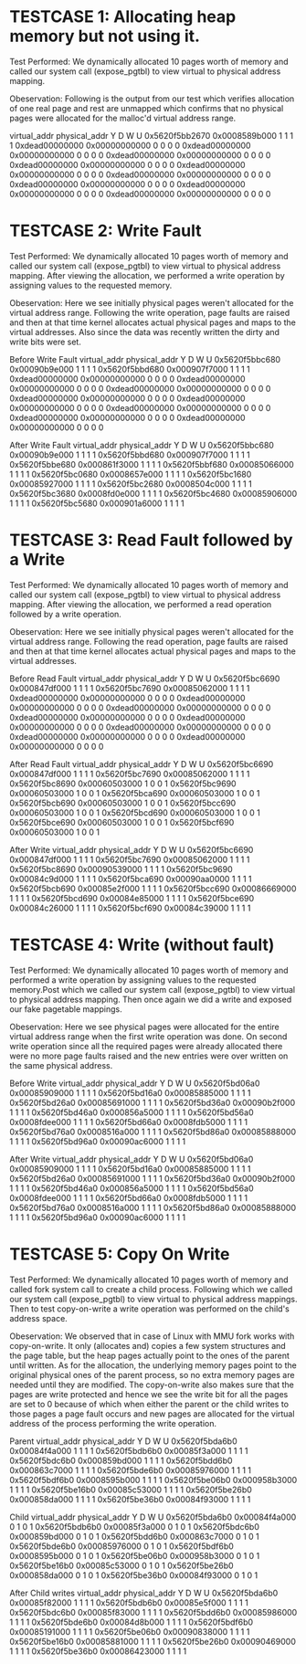 
TESTCASE 1: Allocating heap memory but not using it.
============================================

Test Performed: We dynamically allocated 10 pages worth of memory and called our system call (expose_pgtbl) to view virtual to physical address mapping.

Obeservation: Following is the output from our test which verifies allocation of one real page and rest are unmapped which confirms that no physical pages were allocated for the malloc'd virtual address range. 

virtual_addr   physical_addr Y D W U
0x5620f5bb2670 0x0008589b000 1 1 1 1
0xdead00000000 0x00000000000 0 0 0 0
0xdead00000000 0x00000000000 0 0 0 0
0xdead00000000 0x00000000000 0 0 0 0
0xdead00000000 0x00000000000 0 0 0 0
0xdead00000000 0x00000000000 0 0 0 0
0xdead00000000 0x00000000000 0 0 0 0
0xdead00000000 0x00000000000 0 0 0 0
0xdead00000000 0x00000000000 0 0 0 0
0xdead00000000 0x00000000000 0 0 0 0


TESTCASE 2: Write Fault
============================================

Test Performed: We dynamically allocated 10 pages worth of memory and called our system call (expose_pgtbl) to view virtual to physical address mapping. After viewing the allocation, we performed a write operation by assigning values to the requested memory.

Obeservation: Here we see initially physical pages weren't allocated for the virtual address range. Following the write operation, page faults are raised and then at that time kernel allocates actual physical pages and maps to the virtual addresses. Also since the data was recently written the dirty and write bits were set.

Before Write Fault
virtual_addr   physical_addr Y D W U
0x5620f5bbc680 0x00090b9e000 1 1 1 1
0x5620f5bbd680 0x000907f7000 1 1 1 1
0xdead00000000 0x00000000000 0 0 0 0
0xdead00000000 0x00000000000 0 0 0 0
0xdead00000000 0x00000000000 0 0 0 0
0xdead00000000 0x00000000000 0 0 0 0
0xdead00000000 0x00000000000 0 0 0 0
0xdead00000000 0x00000000000 0 0 0 0
0xdead00000000 0x00000000000 0 0 0 0
0xdead00000000 0x00000000000 0 0 0 0

After Write Fault
virtual_addr   physical_addr Y D W U
0x5620f5bbc680 0x00090b9e000 1 1 1 1
0x5620f5bbd680 0x000907f7000 1 1 1 1
0x5620f5bbe680 0x000861f3000 1 1 1 1
0x5620f5bbf680 0x00085066000 1 1 1 1
0x5620f5bc0680 0x0008657e000 1 1 1 1
0x5620f5bc1680 0x00085927000 1 1 1 1
0x5620f5bc2680 0x0008504c000 1 1 1 1
0x5620f5bc3680 0x0008fd0e000 1 1 1 1
0x5620f5bc4680 0x00085906000 1 1 1 1
0x5620f5bc5680 0x000901a6000 1 1 1 1

TESTCASE 3: Read Fault followed by a Write
============================================

Test Performed: We dynamically allocated 10 pages worth of memory and called our system call (expose_pgtbl) to view virtual to physical address mapping. After viewing the allocation, we performed a read operation followed by a write operation.

Obeservation: Here we see initially physical pages weren't allocated for the virtual address range. Following the read operation, page faults are raised and then at that time kernel allocates actual physical pages and maps to the virtual addresses. 

Before Read Fault
virtual_addr   physical_addr Y D W U
0x5620f5bc6690 0x000847df000 1 1 1 1
0x5620f5bc7690 0x00085062000 1 1 1 1
0xdead00000000 0x00000000000 0 0 0 0
0xdead00000000 0x00000000000 0 0 0 0
0xdead00000000 0x00000000000 0 0 0 0
0xdead00000000 0x00000000000 0 0 0 0
0xdead00000000 0x00000000000 0 0 0 0
0xdead00000000 0x00000000000 0 0 0 0
0xdead00000000 0x00000000000 0 0 0 0
0xdead00000000 0x00000000000 0 0 0 0

After Read Fault
virtual_addr   physical_addr Y D W U
0x5620f5bc6690 0x000847df000 1 1 1 1
0x5620f5bc7690 0x00085062000 1 1 1 1
0x5620f5bc8690 0x00060503000 1 0 0 1
0x5620f5bc9690 0x00060503000 1 0 0 1
0x5620f5bca690 0x00060503000 1 0 0 1
0x5620f5bcb690 0x00060503000 1 0 0 1
0x5620f5bcc690 0x00060503000 1 0 0 1
0x5620f5bcd690 0x00060503000 1 0 0 1
0x5620f5bce690 0x00060503000 1 0 0 1
0x5620f5bcf690 0x00060503000 1 0 0 1

After Write
virtual_addr   physical_addr Y D W U
0x5620f5bc6690 0x000847df000 1 1 1 1
0x5620f5bc7690 0x00085062000 1 1 1 1
0x5620f5bc8690 0x00090539000 1 1 1 1
0x5620f5bc9690 0x00084c9d000 1 1 1 1
0x5620f5bca690 0x00090aa0000 1 1 1 1
0x5620f5bcb690 0x00085e2f000 1 1 1 1
0x5620f5bcc690 0x00086669000 1 1 1 1
0x5620f5bcd690 0x00084e85000 1 1 1 1
0x5620f5bce690 0x00084c26000 1 1 1 1
0x5620f5bcf690 0x00084c39000 1 1 1 1

TESTCASE 4: Write (without fault)
============================================

Test Performed: We dynamically allocated 10 pages worth of memory and performed a write operation by assigning values to the requested memory.Post which we called our system call (expose_pgtbl) to view virtual to physical address mapping. Then once again we did a write and exposed our fake pagetable mappings.

Obeservation: Here we see physical pages were allocated for the entire virtual address range when the first write operation was done. On second write operation since all the required pages were already allocated there were no more page faults raised and the new entries were over written on the same physical address. 

Before Write
virtual_addr   physical_addr Y D W U
0x5620f5bd06a0 0x00085909000 1 1 1 1
0x5620f5bd16a0 0x00085885000 1 1 1 1
0x5620f5bd26a0 0x00085691000 1 1 1 1
0x5620f5bd36a0 0x00090b2f000 1 1 1 1
0x5620f5bd46a0 0x000856a5000 1 1 1 1
0x5620f5bd56a0 0x0008fdee000 1 1 1 1
0x5620f5bd66a0 0x0008fdb5000 1 1 1 1
0x5620f5bd76a0 0x0008516a000 1 1 1 1
0x5620f5bd86a0 0x00085888000 1 1 1 1
0x5620f5bd96a0 0x00090ac6000 1 1 1 1

After Write
virtual_addr   physical_addr Y D W U
0x5620f5bd06a0 0x00085909000 1 1 1 1
0x5620f5bd16a0 0x00085885000 1 1 1 1
0x5620f5bd26a0 0x00085691000 1 1 1 1
0x5620f5bd36a0 0x00090b2f000 1 1 1 1
0x5620f5bd46a0 0x000856a5000 1 1 1 1
0x5620f5bd56a0 0x0008fdee000 1 1 1 1
0x5620f5bd66a0 0x0008fdb5000 1 1 1 1
0x5620f5bd76a0 0x0008516a000 1 1 1 1
0x5620f5bd86a0 0x00085888000 1 1 1 1
0x5620f5bd96a0 0x00090ac6000 1 1 1 1

TESTCASE 5: Copy On Write
============================================

Test Performed: We dynamically allocated 10 pages worth of memory and called fork system call to create a child process. Following which we called our system call (expose_pgtbl) to view virtual to physical address mappings. Then to test copy-on-write a write operation was performed on the child's address space.

Obeservation: We observed that in case of Linux with MMU fork works with copy-on-write. It only (allocates and) copies a few system structures and the page table, but the heap pages actually point to the ones of the parent until written. As for the allocation, the underlying memory pages point to the original physical ones of the parent process, so no extra memory pages are needed until they are modified. The copy-on-write also makes sure that the pages are write protected and hence we see the write bit for all the pages are set to 0 because of which when either the parent or the child writes to those pages a page fault occurs and new pages are allocated for the virtual address of the process performing the write operation.


Parent
virtual_addr   physical_addr Y D W U
0x5620f5bda6b0 0x00084f4a000 1 1 1 1
0x5620f5bdb6b0 0x00085f3a000 1 1 1 1
0x5620f5bdc6b0 0x000859bd000 1 1 1 1
0x5620f5bdd6b0 0x000863c7000 1 1 1 1
0x5620f5bde6b0 0x00085976000 1 1 1 1
0x5620f5bdf6b0 0x0008595b000 1 1 1 1
0x5620f5be06b0 0x000958b3000 1 1 1 1
0x5620f5be16b0 0x00085c53000 1 1 1 1
0x5620f5be26b0 0x000858da000 1 1 1 1
0x5620f5be36b0 0x00084f93000 1 1 1 1

Child
virtual_addr   physical_addr Y D W U
0x5620f5bda6b0 0x00084f4a000 0 1 0 1
0x5620f5bdb6b0 0x00085f3a000 0 1 0 1
0x5620f5bdc6b0 0x000859bd000 0 1 0 1
0x5620f5bdd6b0 0x000863c7000 0 1 0 1
0x5620f5bde6b0 0x00085976000 0 1 0 1
0x5620f5bdf6b0 0x0008595b000 0 1 0 1
0x5620f5be06b0 0x000958b3000 0 1 0 1
0x5620f5be16b0 0x00085c53000 0 1 0 1
0x5620f5be26b0 0x000858da000 0 1 0 1
0x5620f5be36b0 0x00084f93000 0 1 0 1

After Child writes
virtual_addr   physical_addr Y D W U
0x5620f5bda6b0 0x00085f82000 1 1 1 1
0x5620f5bdb6b0 0x00085e5f000 1 1 1 1
0x5620f5bdc6b0 0x00085f83000 1 1 1 1
0x5620f5bdd6b0 0x00085986000 1 1 1 1
0x5620f5bde6b0 0x00084d8b000 1 1 1 1
0x5620f5bdf6b0 0x00085191000 1 1 1 1
0x5620f5be06b0 0x00090838000 1 1 1 1
0x5620f5be16b0 0x00085881000 1 1 1 1
0x5620f5be26b0 0x00090469000 1 1 1 1
0x5620f5be36b0 0x00086423000 1 1 1 1
